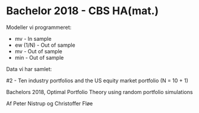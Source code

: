 # Bachelor 2018 - CBS HA(mat.)

Modeller vi programmeret:

* mv        - In sample
* ew (1/N)  - Out of sample
* mv        - Out of sample
* min       - Out of sample

Data vi har samlet:

#2 - Ten industry portfolios and the US equity market portfolio (N = 10 + 1)



Bachelors 2018, Optimal Portfolio Theory using random portfolio simulations

Af Peter Nistrup og Christoffer Fløe
